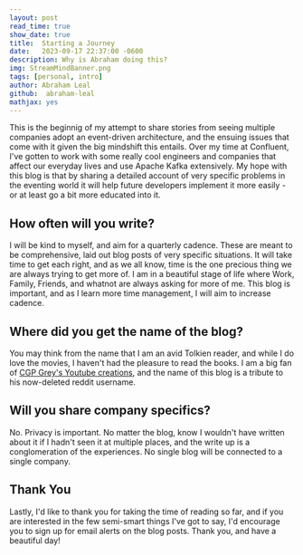 ```yaml
---
layout: post
read_time: true
show_date: true
title:  Starting a Journey
date:   2023-09-17 22:37:00 -0600
description: Why is Abraham doing this?
img: StreamMindBanner.png
tags: [personal, intro]
author: Abraham Leal
github:  abraham-leal
mathjax: yes
---
```

This is the beginnig of my attempt to share stories from seeing multiple companies adopt an event-driven architecture, and the ensuing issues that come with it given the big mindshift this entails. Over my time at Confluent, I've gotten to work with some really cool engineers and companies that affect our everyday lives and use Apache Kafka extensively. My hope with this blog is that by sharing a detailed account of very specific problems in the eventing world it will help future developers implement it more easily - or at least go a bit more educated into it.

## How often will you write?

I will be kind to myself, and aim for a quarterly cadence. These are meant to be comprehensive, laid out blog posts of very specific situations. It will take time to get each right, and as we all know, time is the one precious thing we are always trying to get more of. I am in a beautiful stage of life where Work, Family, Friends, and whatnot are always asking for more of me. This blog is important, and as I learn more time management, I will aim to increase cadence.

## Where did you get the name of the blog?

You may think from the name that I am an avid Tolkien reader, and while I do love the movies, I haven't had the pleasure to read the books. I am a big fan of [CGP Grey's Youtube creations](https://www.youtube.com/@CGPGrey), and the name of this blog is a tribute to his now-deleted reddit username.

## Will you share company specifics?

No. Privacy is important. No matter the blog, know I wouldn't have written about it if I hadn't seen it at multiple places, and the write up is a conglomeration of the experiences. No single blog will be connected to a single company.

## Thank You

Lastly, I'd like to thank you for taking the time of reading so far, and if you are interested in the few semi-smart things I've got to say, I'd encourage you to sign up for email alerts on the blog posts. Thank you, and have a beautiful day!